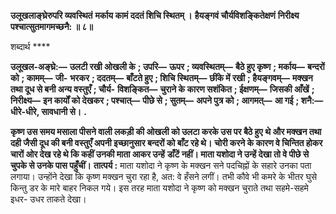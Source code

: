 **उलूखलाङ्घ्रेरुपरि व्यवस्थितं** **मर्काय कामं ददतं शिचि स्थितम् ।** **हैयङ्गवं चौर्यविशङ्कितेक्षणं** **निरीक्ष्य पश्चात्सुतमागमच्छनै: ॥ ८॥** 

शब्दार्थ **** 

**उलूखल-अङ्घ्रे:—** **उलटी रखी ओखली के** **; उपरि—** **ऊपर** **; व्यवस्थितम्—** **बैठे हुए कृष्ण** **; मर्काय—** **बन्दरों को** **; कामम्—** **जी-** **भरकर** **; ददतम्—** **बाँटते हुए** **; शिचि स्थितम्—** **छींके में रखी** **; हैयङ्गवम्—** **मक्खन तथा दूध से बनी अन्य वस्तुएँ** **; चौर्य-** **विशङ्कित—** **चुराने के कारण सशंकित** **; ईक्षणम्—** **जिसकी आँखें** **; निरीक्ष्य—** **इन कार्यों को देखकर** **; पश्चात्—** **पीछे से** **; सुतम्—** **अपने पुत्र को** **; आगमत्—** **आ गई** **; शनै:—** **धीरे-धीरे, सावधानी से।** **.** 

**कृष्ण उस समय मसाला पीसने वाली लकड़ी की ओखली को उलटा करके उस पर बैठे हुए** **थे और मक्खन तथा दही जैसी दूध की बनी वस्तुएँ अपनी इच्छानुसार बन्दरों को बाँट रहे थे।** **चोरी करने के कारण वे चिन्तित होकर चारों ओर देख रहे थे कि कहीं उनकी माता आकर उन्हें** **डाँटें नहीं। माता यशोदा ने उन्हें देखा तो वे पीछे से चुपके से उनके पास पहुँचीं।** **तात्पर्य :** माता यशोदा ने कृष्ण के मक्खन सने पदचिह्नों के सहारे उनका पता लगाया। उन्होंने देखा कि कृष्ण मक्खन चुरा रहा है, अत: वे हँसने लगीं। तभी कौवे भी कमरे के भीतर घुसे किन्तु डर के मारे बाहर निकल गये। इस तरह माता यशोदा ने कृष्ण को मक्खन चुराते तथा सहमे-सहमे इधर- उधर ताकते देखा।  